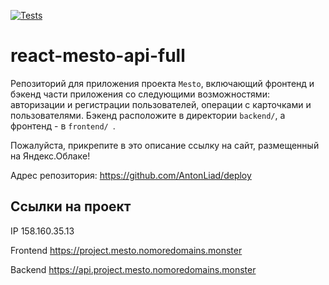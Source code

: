 [![Tests](https://github.com/yandex-praktikum/react-mesto-api-full-gha/actions/workflows/tests.yml/badge.svg)](https://github.com/yandex-praktikum/react-mesto-api-full-gha/actions/workflows/tests.yml)

# react-mesto-api-full

Репозиторий для приложения проекта `Mesto`, включающий фронтенд и бэкенд части приложения со следующими возможностями: авторизации и регистрации пользователей, операции с карточками и пользователями. Бэкенд расположите в директории `backend/`, а фронтенд - в `frontend/ `.

Пожалуйста, прикрепите в это описание ссылку на сайт, размещенный на Яндекс.Облакe!

Адрес репозитория: https://github.com/AntonLiad/deploy

## Ссылки на проект

IP 158.160.35.13

Frontend https://project.mesto.nomoredomains.monster

Backend https://api.project.mesto.nomoredomains.monster
